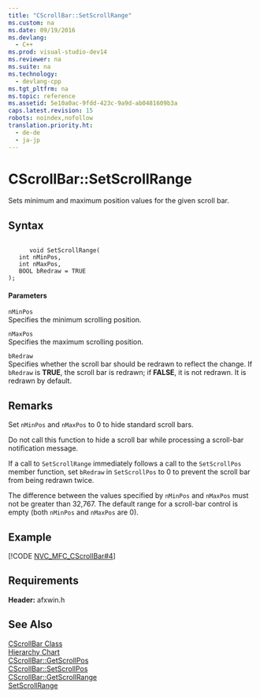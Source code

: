 ```yaml
---
title: "CScrollBar::SetScrollRange"
ms.custom: na
ms.date: 09/19/2016
ms.devlang: 
  - C++
ms.prod: visual-studio-dev14
ms.reviewer: na
ms.suite: na
ms.technology: 
  - devlang-cpp
ms.tgt_pltfrm: na
ms.topic: reference
ms.assetid: 5e10a0ac-9fdd-423c-9a9d-ab0481609b3a
caps.latest.revision: 15
robots: noindex,nofollow
translation.priority.ht: 
  - de-de
  - ja-jp
---
```

# CScrollBar::SetScrollRange
Sets minimum and maximum position values for the given scroll bar.  
  
## Syntax  
  
```  
  
      void SetScrollRange(  
   int nMinPos,  
   int nMaxPos,  
   BOOL bRedraw = TRUE   
);  
```  
  
#### Parameters  
 `nMinPos`  
 Specifies the minimum scrolling position.  
  
 `nMaxPos`  
 Specifies the maximum scrolling position.  
  
 `bRedraw`  
 Specifies whether the scroll bar should be redrawn to reflect the change. If `bRedraw` is **TRUE**, the scroll bar is redrawn; if **FALSE**, it is not redrawn. It is redrawn by default.  
  
## Remarks  
 Set `nMinPos` and `nMaxPos` to 0 to hide standard scroll bars.  
  
 Do not call this function to hide a scroll bar while processing a scroll-bar notification message.  
  
 If a call to `SetScrollRange` immediately follows a call to the `SetScrollPos` member function, set `bRedraw` in `SetScrollPos` to 0 to prevent the scroll bar from being redrawn twice.  
  
 The difference between the values specified by `nMinPos` and `nMaxPos` must not be greater than 32,767. The default range for a scroll-bar control is empty (both `nMinPos` and `nMaxPos` are 0).  
  
## Example  
 [!CODE [NVC_MFC_CScrollBar#4](../CodeSnippet/VS_Snippets_Cpp/NVC_MFC_CScrollBar#4)]  
  
## Requirements  
 **Header:** afxwin.h  
  
## See Also  
 [CScrollBar Class](../vs140/CScrollBar-Class.md)   
 [Hierarchy Chart](../vs140/Hierarchy-Chart.md)   
 [CScrollBar::GetScrollPos](../vs140/CScrollBar--GetScrollPos.md)   
 [CScrollBar::SetScrollPos](../vs140/CScrollBar--SetScrollPos.md)   
 [CScrollBar::GetScrollRange](../vs140/CScrollBar--GetScrollRange.md)   
 [SetScrollRange](http://msdn.microsoft.com/library/windows/desktop/bb787599)
